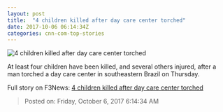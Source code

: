 ```yaml
---
layout: post
title:  "4 children killed after day care center torched"
date: 2017-10-06 06:14:34Z
categories: cnn-com-top-stories
---
```


![4 children killed after day care center torched](http://i2.cdn.cnn.com/cnnnext/dam/assets/171006121215-01-brazil-daycare-fire-super-tease.jpg)

At least four children have been killed, and several others injured, after a man torched a day care center in southeastern Brazil on Thursday.


Full story on F3News: [4 children killed after day care center torched](http://www.f3nws.com/n/vWPc4H)

> Posted on: Friday, October 6, 2017 6:14:34 AM
